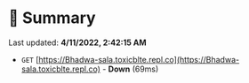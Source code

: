 # 📖 Summary
Last updated: **4/11/2022, 2:42:15 AM**

- `GET` [https://Bhadwa-sala.toxicblte.repl.co](https://Bhadwa-sala.toxicblte.repl.co) - **Down** (69ms)
